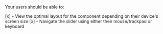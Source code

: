 Your users should be able to:

[x] - View the optimal layout for the component depending on their device's screen size
[x] - Navigate the slider using either their mouse/trackpad or keyboard

